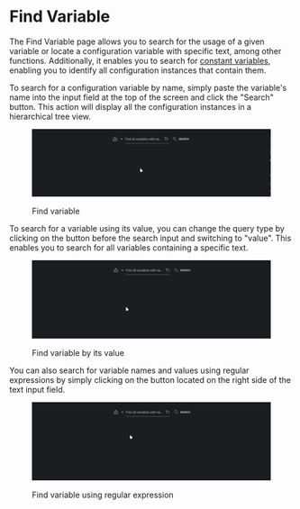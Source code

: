 # Find Variable

The Find Variable page allows you to search for the usage of a given variable or locate a configuration variable with specific text, among other functions. Additionally, it enables you to search for [constant variables](../configuration.md#constant-variables), enabling you to identify all configuration instances that contain them.

To search for a configuration variable by name, simply paste the variable's name into the input field at the top of the screen and click the "Search" button. This action will display all the configuration instances in a hierarchical tree view.

<figure><img src="../../.gitbook/assets/FindVariable (3).gif" alt=""><figcaption><p>Find variable</p></figcaption></figure>

To search for a variable using its value, you can change the query type by clicking on the button before the search input and switching to "value". This enables you to search for all variables containing a specific text.

<figure><img src="../../.gitbook/assets/FindVariable_value.gif" alt=""><figcaption><p>Find variable by its value</p></figcaption></figure>

You can also search for variable names and values using regular expressions by simply clicking on the button located on the right side of the text input field.

<figure><img src="../../.gitbook/assets/FindVariable_regexp (1).gif" alt=""><figcaption><p>Find variable using regular expression</p></figcaption></figure>

